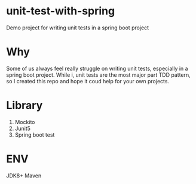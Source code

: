 # unit-test-with-spring
Demo project for writing unit tests in a spring boot project

# Why

Some of us always feel really struggle on writing unit tests, especially in a spring boot project. 
While i, unit tests are the most major part TDD pattern, so I created this repo and hope it coud help for your own projects. 


# Library

1. Mockito
2. Junit5
3. Spring boot test

# ENV
JDK8+
Maven


